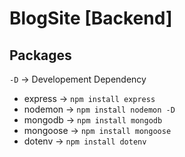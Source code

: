# BlogSite [Backend]

## Packages

`-D` → Developement Dependency

- express → `npm install express`
- nodemon → `npm install nodemon -D`
- mongodb → `npm install mongodb`
- mongoose → `npm install mongoose`
- dotenv → `npm install dotenv`
